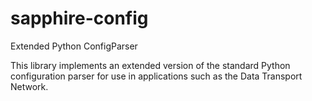 # sapphire-config
Extended Python ConfigParser

This library implements an extended version of the standard Python configuration parser for use in applications
such as the Data Transport Network.



